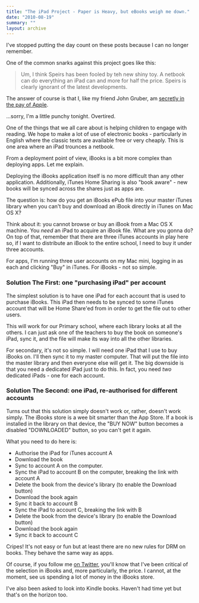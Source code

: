 ```yaml
---
title: "The iPad Project - Paper is Heavy, but eBooks weigh me down."
date: "2010-08-19"
summary: ""
layout: archive
---
```


I've stopped putting the day count on these posts because I can no longer remember.

One of the common snarks against this project goes like this:

> Um, I think Speirs has been fooled by teh new shiny toy. A netbook can do everything an iPad can and more for half the price. Speirs is clearly ignorant of the latest developments.

The answer of course is that I, like my friend John Gruber, am [secretly in the pay of Apple](http://daringfireball.net/2010/07/lyons).

...sorry, I'm a little punchy tonight. Overtired.

One of the things that we all care about is helping children to engage with reading. We hope to make a lot of use of electronic books - particularly in English where the classic texts are available free or very cheaply. This is one area where an iPad trounces a netbook.

From a deployment point of view, iBooks is a bit more complex than deploying apps. Let me explain.

Deploying the iBooks application itself is no more difficult than any other application. Additionally, iTunes Home Sharing is also "book aware" - new books will be synced across the shares just as apps are.

The question is: how do you get an iBooks ePub file into your master iTunes library when you can't buy and download an iBook directly in iTunes on Mac OS X?

Think about it: you cannot browse or buy an iBook from a Mac OS X machine. You _need_ an iPad to acquire an iBook file. What are you gonna do? On top of that, remember that there are three iTunes accounts in play here so, if I want to distribute an iBook to the entire school, I need to buy it under three accounts.

For apps, I'm running three user accounts on my Mac mini, logging in as each and clicking "Buy" in iTunes. For iBooks - not so simple.

### Solution The First: one "purchasing iPad" per account

The simplest solution is to have one iPad for each account that is used to purchase iBooks. This iPad then needs to be synced to some iTunes account that will be Home Share'ed from in order to get the file out to other users.

This will work for our Primary school, where each library looks at all the others. I can just ask one of the teachers to buy the book on someone's iPad, sync it, and the file will make its way into all the other libraries.

For secondary, it's not so simple. I will need one iPad that I use to buy iBooks on. I'll then sync it to my master computer. That will put the file into the master library and then everyone else will get it. The big downside is that you need a dedicated iPad just to do this. In fact, you need _two_ dedicated iPads - one for each account.

### Solution The Second: one iPad, re-authorised for different accounts

Turns out that this solution simply doesn't work or, rather, doesn't work simply. The iBooks store is a wee bit smarter than the App Store. If a book is installed in the library on that device, the "BUY NOW" button becomes a disabled "DOWNLOADED" button, so you can't get it again.

What you need to do here is:

- Authorise the iPad for iTunes account A
- Download the book
- Sync to account A on the computer.
- Sync the iPad to account B on the computer, breaking the link with account A
- Delete the book from the device's library (to enable the Download button)
- Download the book again
- Sync it back to account B
- Sync the iPad to account C, breaking the link with B
- Delete the book from the device's library (to enable the Download button)
- Download the book again
- Sync it back to account C

Cripes! It's not easy or fun but at least there are no new rules for DRM on books. They behave the same way as apps.

Of course, if you follow me [on Twitter](http://twitter.com/fraserspeirs), you'll know that I've been critical of the selection in iBooks and, more particularly, the price. I cannot, at the moment, see us spending a lot of money in the iBooks store.

I've also been asked to look into Kindle books. Haven't had time yet but that's on the horizon too.
